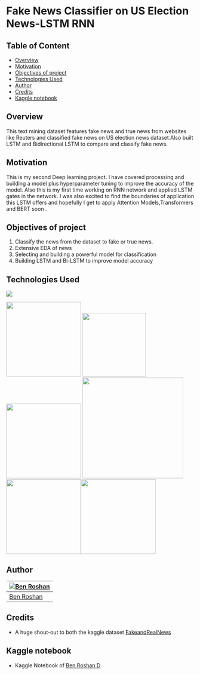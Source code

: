 # Fake News Classifier on US Election News-LSTM RNN

## Table of Content
  * [Overview](#overview)
  * [Motivation](#motivation)
  * [Objectives of project](#objectives-of-project)
  * [Technologies Used](#technologies-used)
  * [Author](#author)
  * [Credits](#credits)
  * [Kaggle notebook](#Kaggle-notebook)
  
## Overview
This text mining dataset features fake news and true news from websites like Reuters and classified fake news  on US election news dataset.Also built LSTM and Bidirectional LSTM to compare and classify fake news. 

## Motivation
This is my second Deep learning project. I have covered processing and building a model plus hyperparameter tuning to improve the accuracy of the model. Also this is my first time working on RNN network and applied LSTM gates in the network. I was also excited to find the boundaries of application this LSTM offers and hopefully I get to apply Attention Models,Transformers and BERT soon .

## Objectives of project
1. Classify the news from the dataset to fake or true news.
2. Extensive EDA of news
3. Selecting and building a powerful model for classification
4. Building LSTM and Bi-LSTM to improve model accuracy

## Technologies Used
![](https://forthebadge.com/images/badges/made-with-python.svg)

[<img target="_blank" src="https://img.stackshare.io/service/5601/keras.png" width=200>](https://keras.io/) [<img target="_blank" src="https://discoversdkcdn.azureedge.net/runtimecontent/companyfiles/6976/3404/thumbnail.png?v131360183399041689" width=170>](https://seaborn.pydata.org/)[<img target="_blank" src="https://3.bp.blogspot.com/-d-nV7xJRmpw/Xo328dcAx3I/AAAAAAAAC7Q/qlqJOle6XIosJ3CGIDJ04F3Voh1iXDg0gCLcBGAsYHQ/s1600/TF_FullColor_Icon.jpg" width=200>](https://www.tensorflow.org/) 
[<img target="_blank" src="https://i.redd.it/c6h7rok9c2v31.jpg" width=270>](https://pandas.pydata.org/) [<img target="_blank" src="https://upload.wikimedia.org/wikipedia/commons/thumb/1/1a/NumPy_logo.svg/1280px-NumPy_logo.svg.png" width=200>](https://numpy.org/)[<img target="_blank" src="https://upload.wikimedia.org/wikipedia/commons/thumb/3/37/Plotly-logo-01-square.png/1200px-Plotly-logo-01-square.png" width=200>](https://plotly.com/python/)


## Author
[![Ben Roshan](https://avatars3.githubusercontent.com/u/62639456?s=460&u=2f7454bee8febbbeb84a2d2111523815a1f809cb&v=4)](https://www.linkedin.com/in/benroshan100/) |
-|
[Ben Roshan](https://www.linkedin.com/in/benroshan100/) |)

## Credits
- A huge shout-out to both the kaggle dataset [FakeandRealNews](https://www.kaggle.com/clmentbisaillon/fake-and-real-news-dataset)

## Kaggle notebook
- Kaggle Notebook of [Ben Roshan D](https://www.kaggle.com/benroshan/fake-news-classifier-lstm)

